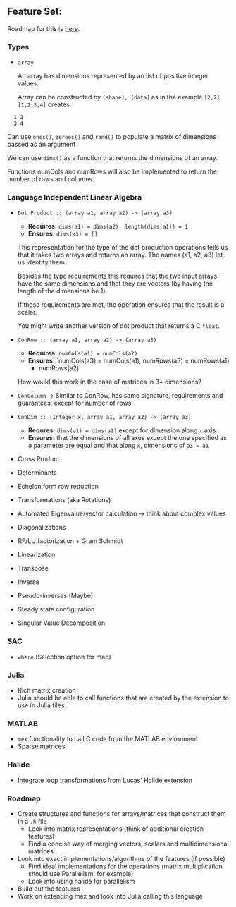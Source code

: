 ## Feature Set:
   
Roadmap for this is [here](#roadmap).

### Types
- ``array``
  
  An array has dimensions represented by an list of positive integer
  values.
    
  Array can be constructed by `[shape], [data]` as in the example `[2,2] [1,2,3,4]` creates
    
 ```
   1 2 
   3 4
 ```

  Can use `ones()`, `zeroes()` and `rand()` to populate a matrix of
  dimensions passed as an argument

  We can use `dims()` as a function that returns the dimensions of an
  array.

  Functions numCols and numRows will also be implemented to return the
  number of rows and columns.

### Language Independent Linear Algebra  
- `Dot Product :: (array a1, array a2) -> (array a3)`

  - **Requires:**  `dims(a1) = dims(a2), length(dims(a1)) = 1`
  - **Ensures:** `dims(a3) = []`
  
  This representation for the type of the dot production operations tells
  us that it takes two arrays and returns an array. The names (a1, a2, a3)
  let us identify them.
  
  Besides the type requirements this requires that the two input arrays
  have the same dimensions and that they are vectors (by having the length
  of the dimensions be 1).
  
  If these requirements are met, the operation ensures that the result is a scalar.
  
  You might write another version of dot product that returns a C ``float``.

- `ConRow :: (array a1, array a2) -> (array a3)`
  - **Requires:** `numCols(a1) = numCols(a2)`
  - **Ensures:** `numCols(a3) = numCols(a1), numRows(a3) = numRows(a1)
	+ numRows(a2)`

  How would this work in the case of matrices in 3+ dimensions?

- `ConColumn`  -> Similar to ConRow, has same signature, requirements and
  guarantees, except for number of rows.

- `ConDim :: (Integer x, array a1, array a2) -> (array a3)`
  - **Requres:** `dims(a1) = dims(a2)` except for dimension along `x` axis
  - **Ensures:** that the dimensions of all axes except the one specified
	as a parameter are equal and that along `x`, dimensions of `a3 = a1`

- Cross Product
- Determinants
- Echelon form row reduction
- Transformations (aka Rotations)
- Automated Eigenvalue/vector calculation -> think about complex values
- Diagonalizations
- RF/LU factorization + Gram Schmidt
- Linearization
- Transpose
- Inverse
- Pseudo-inverses (Maybe)
- Steady state configuration
- Singular Value Decomposition
    
### SAC
- `where` (Selection option for map)
   
### Julia
- Rich matrix creation
- Julia should be able to call functions that are created by the extension to use in Julia files.
   
### MATLAB
- `mex` functionality to call C code from the MATLAB environment
- Sparse matrices
   
### Halide
- Integrate loop transformations from Lucas' Halide extension
   
### Roadmap
- Create structures and functions for arrays/matrices that construct them in a `.h` file
    - Look into matrix representations (think of additional creation features)
    - Find a concise way of merging vectors, scalars and multidimensional matrices
- Look into exact implementations/algorithms of the features (if possible)
    - Find ideal implementations for the operations (matrix multiplication should use Parallelism, for example)
    - Look into using halide for parallelism
- Build out the features
- Work on extending mex and look into Julia calling this language
